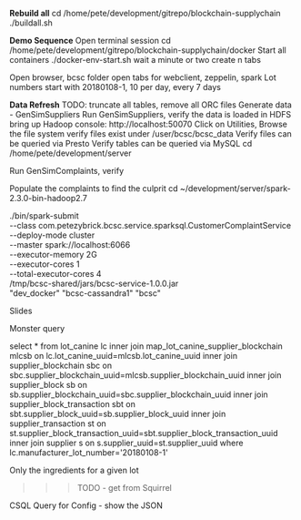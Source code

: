 **Rebuild all**
cd /home/pete/development/gitrepo/blockchain-supplychain
./buildall.sh


**Demo Sequence**
Open terminal session
cd /home/pete/development/gitrepo/blockchain-supplychain/docker
Start all containers
./docker-env-start.sh
wait a minute or two
create n tabs


Open browser, bcsc folder
open tabs for webclient, zeppelin, spark
Lot numbers start with 20180108-1, 10 per day, every 7 days

**Data Refresh**
TODO: truncate all tables, remove all ORC files
Generate data - GenSimSuppliers
Run GenSimSuppliers, verify the data is loaded in HDFS 
bring up Hadoop console: http://localhost:50070
Click on Utilities, Browse the file system
verify files exist under /user/bcsc/bcsc_data
Verify files can be queried via Presto
Verify tables can be queried via MySQL
cd /home/pete/development/server
	
Run GenSimComplaints, verify 

Populate the complaints to find the culprit
cd ~/development/server/spark-2.3.0-bin-hadoop2.7

./bin/spark-submit \
  --class com.petezybrick.bcsc.service.sparksql.CustomerComplaintService \
  --deploy-mode cluster \
  --master spark://localhost:6066 \
  --executor-memory 2G \
  --executor-cores 1 \
  --total-executor-cores 4 \
  /tmp/bcsc-shared/jars/bcsc-service-1.0.0.jar \
  "dev_docker" "bcsc-cassandra1" "bcsc"


Slides

Monster query

select * from lot_canine lc
inner join map_lot_canine_supplier_blockchain mlcsb on lc.lot_canine_uuid=mlcsb.lot_canine_uuid
inner join supplier_blockchain sbc on sbc.supplier_blockchain_uuid=mlcsb.supplier_blockchain_uuid
inner join supplier_block sb on sb.supplier_blockchain_uuid=sbc.supplier_blockchain_uuid
inner join supplier_block_transaction sbt on sbt.supplier_block_uuid=sb.supplier_block_uuid
inner join supplier_transaction st on st.supplier_block_transaction_uuid=sbt.supplier_block_transaction_uuid
inner join supplier s on s.supplier_uuid=st.supplier_uuid
where lc.manufacturer_lot_number='20180108-1'


Only the ingredients for a given lot
>>> TODO - get from Squirrel

CSQL Query for Config - show the JSON

